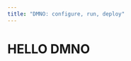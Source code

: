 ```yaml
---
title: "DMNO: configure, run, deploy"
---
```


<html lang="en">
  <head>
    <title>DMNO</title>
  </head>
  <body>
    <h1>HELLO DMNO</h1>
  </body>
</html>

